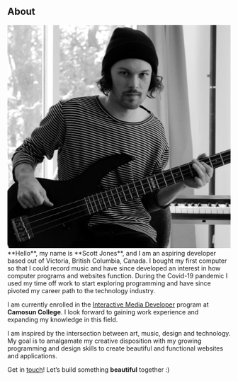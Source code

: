 <section class="content" markdown="1">

# About
<img src="photos/headshot2.jpg" class="headshot" alt="Headshot" style="max-width: 100%">
<div class="about" markdown="1">
**Hello**, my name is **Scott Jones**, and I am an aspiring developer based out of Victoria, British Columbia, Canada. I bought my first computer so that I could record music and have since developed an interest in how computer programs and websites function. During the Covid-19 pandemic I used my time off work to start exploring programming and have since pivoted my career path to the technology industry. 

I am currently enrolled in the <a href="http://camosun.ca/learn/programs/interactive-media-developer/" target="_blank">Interactive Media Developer</a> program at **Camosun College**. I look forward to gaining work experience and expanding my knowledge in this field.

I am inspired by the intersection between art, music, design and technology. My goal is to amalgamate my creative disposition with my growing programming and design skills to create beautiful and functional websites and applications.

Get in <a href="mailto:scott@scottj.ca">touch</a>! Let’s build something **beautiful** together :)
</div>

<div class="clear"></div>
</section>